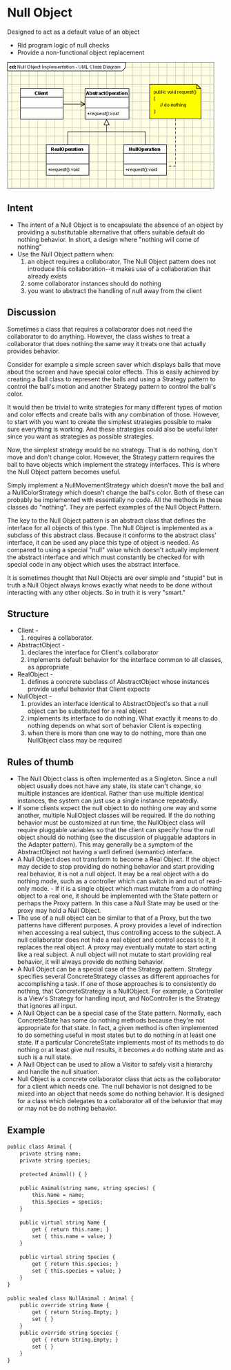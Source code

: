 # Null Object
Designed to act as a default value of an object
- Rid program logic of null checks
- Provide a non-functional object replacement

![Null-Object](./media/null-object.gif)

## Intent
- The intent of a Null Object is to encapsulate the absence of an object by providing a substitutable alternative that offers suitable default do nothing behavior. In short, a design where "nothing will come of nothing"
- Use the Null Object pattern when:
    1. an object requires a collaborator. The Null Object pattern does not introduce this collaboration--it makes use of a collaboration that already exists
    1. some collaborator instances should do nothing
    1. you want to abstract the handling of null away from the client

## Discussion
Sometimes a class that requires a collaborator does not need the collaborator to do anything. However, the class wishes to treat a collaborator that does nothing the same way it treats one that actually provides behavior.

Consider for example a simple screen saver which displays balls that move about the screen and have special color effects. This is easily achieved by creating a Ball class to represent the balls and using a Strategy pattern to control the ball's motion and another Strategy pattern to control the ball's color.

It would then be trivial to write strategies for many different types of motion and color effects and create balls with any combination of those. However, to start with you want to create the simplest strategies possible to make sure everything is working. And these strategies could also be useful later since you want as strategies as possible strategies.

Now, the simplest strategy would be no strategy. That is do nothing, don't move and don't change color. However, the Strategy pattern requires the ball to have objects which implement the strategy interfaces. This is where the Null Object pattern becomes useful.

Simply implement a NullMovementStrategy which doesn't move the ball and a NullColorStrategy which doesn't change the ball's color. Both of these can probably be implemented with essentially no code. All the methods in these classes do "nothing". They are perfect examples of the Null Object Pattern.

The key to the Null Object pattern is an abstract class that defines the interface for all objects of this type. The Null Object is implemented as a subclass of this abstract class. Because it conforms to the abstract class' interface, it can be used any place this type of object is needed. As compared to using a special "null" value which doesn't actually implement the abstract interface and which must constantly be checked for with special code in any object which uses the abstract interface.

It is sometimes thought that Null Objects are over simple and "stupid" but in truth a Null Object always knows exactly what needs to be done without interacting with any other objects. So in truth it is very "smart."

## Structure
- Client -
    1. requires a collaborator.
- AbstractObject -
    1. declares the interface for Client's collaborator
    1. implements default behavior for the interface common to all classes, as appropriate
- RealObject -
    1. defines a concrete subclass of AbstractObject whose instances provide useful behavior that Client expects
- NullObject -
    1. provides an interface identical to AbstractObject's so that a null object can be substituted for a real object
    1. implements its interface to do nothing. What exactly it means to do nothing depends on what sort of behavior Client is expecting
    1. when there is more than one way to do nothing, more than one NullObject class may be required

## Rules of thumb
- The Null Object class is often implemented as a Singleton. Since a null object usually does not have any state, its state can't change, so multiple instances are identical. Rather than use multiple identical instances, the system can just use a single instance repeatedly.
- If some clients expect the null object to do nothing one way and some another, multiple NullObject classes will be required. If the do nothing behavior must be customized at run time, the NullObject class will require pluggable variables so that the client can specify how the null object should do nothing (see the discussion of pluggable adaptors in the Adapter pattern). This may generally be a symptom of the AbstractObject not having a well defined (semantic) interface.
- A Null Object does not transform to become a Real Object. If the object may decide to stop providing do nothing behavior and start providing real behavior, it is not a null object. It may be a real object with a do nothing mode, such as a controller which can switch in and out of read-only mode. - If it is a single object which must mutate from a do nothing object to a real one, it should be implemented with the State pattern or perhaps the Proxy pattern. In this case a Null State may be used or the proxy may hold a Null Object.
- The use of a null object can be similar to that of a Proxy, but the two patterns have different purposes. A proxy provides a level of indirection when accessing a real subject, thus controlling access to the subject. A null collaborator does not hide a real object and control access to it, it replaces the real object. A proxy may eventually mutate to start acting like a real subject. A null object will not mutate to start providing real behavior, it will always provide do nothing behavior.
- A Null Object can be a special case of the Strategy pattern. Strategy specifies several ConcreteStrategy classes as different approaches for accomplishing a task. If one of those approaches is to consistently do nothing, that ConcreteStrategy is a NullObject. For example, a Controller is a View's Strategy for handling input, and NoController is the Strategy that ignores all input.
- A Null Object can be a special case of the State pattern. Normally, each ConcreteState has some do nothing methods because they're not appropriate for that state. In fact, a given method is often implemented to do something useful in most states but to do nothing in at least one state. If a particular ConcreteState implements most of its methods to do nothing or at least give null results, it becomes a do nothing state and as such is a null state.
- A Null Object can be used to allow a Visitor to safely visit a hierarchy and handle the null situation.
- Null Object is a concrete collaborator class that acts as the collaborator for a client which needs one. The null behavior is not designed to be mixed into an object that needs some do nothing behavior. It is designed for a class which delegates to a collaborator all of the behavior that may or may not be do nothing behavior.

## Example
```
public class Animal {
    private string name;
    private string species;

	protected Animal() { }

	public Animal(string name, string species) {
		this.Name = name;
		this.Species = species;
	}

	public virtual string Name {
		get { return this.name; }
		set { this.name = value; }
	}

	public virtual string Species {
		get { return this.species; }
		set { this.species = value; }
	}
}

public sealed class NullAnimal : Animal {
	public override string Name {
		get { return String.Empty; }
		set { }
	}
	public override string Species {
		get { return String.Empty; }
		set { }
	}
}
```